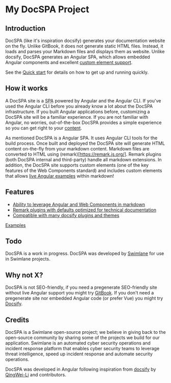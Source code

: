 # My DocSPA Project

## Introduction

DocSPA (like it's inspiration docsify) generates your documentation website on the fly. Unlike GitBook, it does not generate static HTML files. Instead, it loads and parses your Markdown files and displays them as website. Unlike docsify, DocSPA generates an Angular SPA, which allows embedded Angular components and excellent [custom element support](https://custom-elements-everywhere.com/#angular).

See the [Quick start](https://swimlane.github.io/DocSPA/#/quickstart#quick-start) for details on how to get up and running quickly.

## How it works

A DocSPA site is a <abbr title="Single Page Application">SPA</abbr> powered by Angular and the Angular CLI.  If you've used the Angular CLI before you already know a lot about the DocSPA infrastructure.  If you built Angular applications before, customizing a DocSPA site will be a familiar experience.  If you are not familiar with Angular, no worries, out-of-the-box DocSPA provides a simple experience so you can get right to your [content](https://swimlane.github.io/DocSPA/#/content#content).

As mentioned DocSPA is a Angular SPA.  It uses Angular CLI tools for the build process.  Once built and deployed the DocSPA site will generate HTML content on-the-fly from your markdown content.  Markdown files are converted to HTML using (remark)[https://remark.js.org/].  Remark plugins (both DocSPA internal and third-party) handle all markdown extensions.  In addition, the DocSPA site supports custom elements (one of the key features of the Web Components standard) and includes custom elements that allows [live Angular examples](ttps://swimlane.github.io/DocSPA/#/features#runtime-content) within markdown!

## Features

- [Ability to leverage Angular and Web Components in markdown](ttps://swimlane.github.io/DocSPA/#/features#custom-elements)
- [Remark plugins with defaults optimized for technical documentation](ttps://swimlane.github.io/DocSPA/#/features#markdown-extensions)
- [Compatible with many docsify plugins and themes](ttps://swimlane.github.io/DocSPA/#/features#docsify-plugins)

[Examples](features#features)

## Todo

DocSPA is a work in progress.  DocSPA was developed by [Swimlane](http://swimlane.com/) for use in Swimlane projects.

## Why not X?

DocSPA is not SEO-friendly, if you need a pregenerate SEO-friendly site without live Angular support you might try [GitBook](https://www.gitbook.com/).  If you don't need a pregenerate site nor embedded Angular code (or prefer Vue) you might try [Docsify](https://docsify.js.org/#/).

## Credits

DocSPA is a Swimlane open-source project; we believe in giving back to the open-source community by sharing some of the projects we build for our application. Swimlane is an automated cyber security operations and incident response platform that enables cyber security teams to leverage threat intelligence, speed up incident response and automate security operations.

DocSPA was developed in Angular following inspiration from [docsify](https://docsify.js.org/) by [QingWei-Li](https://github.com/QingWei-Li) and contributors.